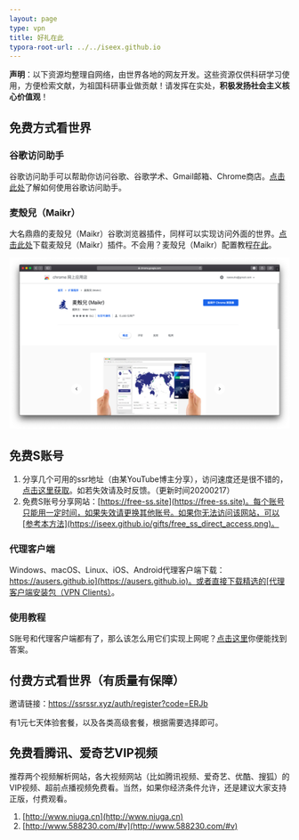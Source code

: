 ```yaml
---
layout: page
type: vpn
title: 好礼在此
typora-root-url: ../../iseex.github.io
---
```


**声明**：以下资源均整理自网络，由世界各地的网友开发。这些资源仅供科研学习使用，方便检索文献，为祖国科研事业做贡献！请发挥在实处，**积极发扬社会主义核心价值观**！



## 免费方式看世界

### <i class="fa fa-google"></i> 谷歌访问助手

谷歌访问助手可以帮助你访问谷歌、谷歌学术、Gmail邮箱、Chrome商店。[点击此处](https://iseex.github.io/2019-02/google-access-helper/)了解如何使用谷歌访问助手。

### <i class="fa fa-google"></i> 麦殼兒（Maikr）

大名鼎鼎的麦殼兒（Maikr）谷歌浏览器插件，同样可以实现访问外面的世界。[点击此处](https://chrome.google.com/webstore/detail/maikr/ffgfolalmnpdicmjfhepcfeokldcmiod?hl=zh-CN)下载麦殼兒（Maikr）插件。不会用？麦殼兒（Maikr）配置教程[在此](https://iseex.github.io/gifts/maikr_manual.pdf)。

![](/gifts/Maikr.png)

## <i class="fa fa-paper-plane"></i> 免费S账号

1. 分享几个可用的ssr地址（由某YouTube博主分享），访问速度还是很不错的，[点击这里获取](https://iseex.github.io/gifts/freessr.pdf)。如若失效请及时反馈。（更新时间20200217）
2. 免费S账号分享网站：[https://free-ss.site](https://free-ss.site)。每个账号只能用一定时间，如果失效请更换其他账号。如果你无法访问该网站，可以[参考本方法](https://iseex.github.io/gifts/free_ss_direct_access.png)。

### <i class="fa fa-wrench"></i> 代理客户端

Windows、macOS、Linux、iOS、Android代理客户端下载：[https://ausers.github.io](https://ausers.github.io)。或者直接下载精选的[代理客户端安装包（VPN Clients）](https://github.com/iseex/iseex.github.io/releases)。

### <i class="fa fa-unlock"></i> 使用教程

S账号和代理客户端都有了，那么该怎么用它们实现上网呢？[点击这里](https://www.nb33.vip/fjs/)你便能找到答案。



## 付费方式看世界（有质量有保障）

邀请链接：https://ssrssr.xyz/auth/register?code=ERJb

有1元七天体验套餐，以及各类高级套餐，根据需要选择即可。

## 免费看腾讯、爱奇艺VIP视频

推荐两个视频解析网站，各大视频网站（比如腾讯视频、爱奇艺、优酷、搜狐）的VIP视频、超前点播视频免费看。当然，如果你经济条件允许，还是建议大家支持正版，付费观看。

1. [http://www.niuga.cn](http://www.niuga.cn)
2. [http://www.588230.com/#v](http://www.588230.com/#v)
